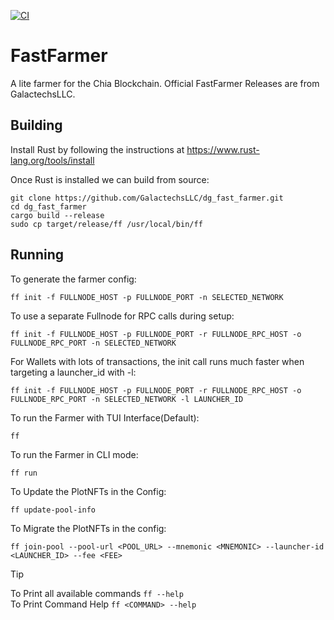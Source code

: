 [![CI](https://github.com/GalactechsLLC/dg_fast_farmer/actions/workflows/ci.yml/badge.svg)](https://github.com/GalactechsLLC/dg_fast_farmer/actions/workflows/ci.yml)

FastFarmer
=====

A lite farmer for the Chia Blockchain. Official FastFarmer Releases are from GalactechsLLC.


Building
--------

Install Rust by following the instructions at https://www.rust-lang.org/tools/install

Once Rust is installed we can build from source:
```
git clone https://github.com/GalactechsLLC/dg_fast_farmer.git
cd dg_fast_farmer
cargo build --release
sudo cp target/release/ff /usr/local/bin/ff
```

Running
--------

To generate the farmer config:
```
ff init -f FULLNODE_HOST -p FULLNODE_PORT -n SELECTED_NETWORK
```

To use a separate Fullnode for RPC calls during setup:
```
ff init -f FULLNODE_HOST -p FULLNODE_PORT -r FULLNODE_RPC_HOST -o FULLNODE_RPC_PORT -n SELECTED_NETWORK
```

For Wallets with lots of transactions, the init call runs much faster when targeting a launcher_id with -l:
```
ff init -f FULLNODE_HOST -p FULLNODE_PORT -r FULLNODE_RPC_HOST -o FULLNODE_RPC_PORT -n SELECTED_NETWORK -l LAUNCHER_ID
```

To run the Farmer with TUI Interface(Default):
```
ff
```

To run the Farmer in CLI mode:
```
ff run
```

To Update the PlotNFTs in the Config:
```
ff update-pool-info 
```

To Migrate the PlotNFTs in the config:
```
ff join-pool --pool-url <POOL_URL> --mnemonic <MNEMONIC> --launcher-id <LAUNCHER_ID> --fee <FEE>
```

> [!TIP]
> To Print all available commands ```ff --help``` <br>
> To Print Command Help ```ff <COMMAND> --help```